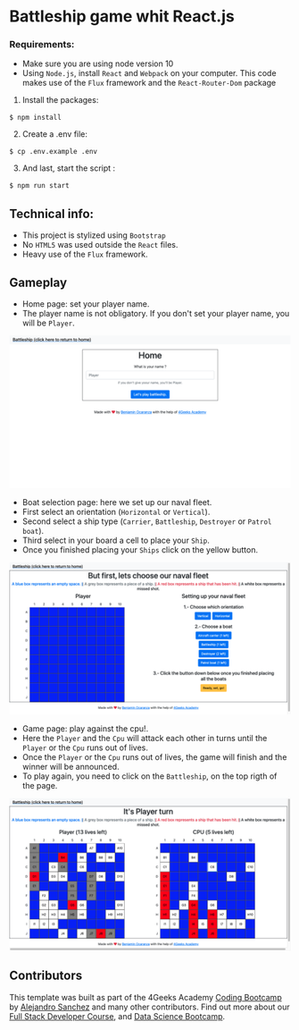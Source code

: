 # Battleship game whit React.js

### Requirements:

-   Make sure you are using node version 10
-   Using `Node.js`, install `React` and `Webpack` on your computer. This code makes use of the `Flux` framework and the `React-Router-Dom` package

1. Install the packages:

```
$ npm install
```

2. Create a .env file:

```
$ cp .env.example .env
```

3. And last, start the script :

```bash
$ npm run start
```

## Technical info:

-   This project is stylized using `Bootstrap`
-   No `HTML5` was used outside the `React` files.
-   Heavy use of the `Flux` framework.

## Gameplay

-   Home page: set your player name.
-   The player name is not obligatory. If you don't set your player name, you will be `Player`.

![Home Page](src/img/Screenshot%202023-08-30%20at%2020.52.42.png)

-   Boat selection page: here we set up our naval fleet.
-   First select an orientation (`Horizontal` or `Vertical`).
-   Second select a ship type (`Carrier`, `Battleship`, `Destroyer` or `Patrol boat`).
-   Third select in your board a cell to place your `Ship`.
-   Once you finished placing your `Ships` click on the yellow button.

![Boat Selection](src/img/Screenshot%202023-08-30%20at%2020.53.08.png)

-   Game page: play against the cpu!.
-   Here the `Player` and the `Cpu` will attack each other in turns until the `Player` or the `Cpu` runs out of lives.
-   Once the `Player` or the `Cpu` runs out of lives, the game will finish and the winner will be announced.
-   To play again, you need to click on the `Battleship`, on the top rigth of the page.

![Game](src/img/Screenshot%202023-08-30%20at%2020.54.32.png)

## Contributors

This template was built as part of the 4Geeks Academy [Coding Bootcamp](https://4geeksacademy.com/us/coding-bootcamp) by [Alejandro Sanchez](https://twitter.com/alesanchezr) and many other contributors. Find out more about our [Full Stack Developer Course](https://4geeksacademy.com/us/coding-bootcamps/part-time-full-stack-developer), and [Data Science Bootcamp](https://4geeksacademy.com/us/coding-bootcamps/datascience-machine-learning).
